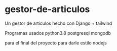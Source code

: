 # gestor-de-articulos
Un gestor de articulos hecho con Django + tailwind


Programas usados
python3.8
postgresql
mongodb

para el final del proyecto para darle estilo
nodejs